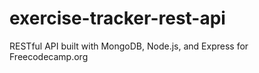 # exercise-tracker-rest-api
RESTful API built with MongoDB, Node.js, and Express for Freecodecamp.org
